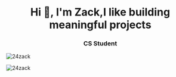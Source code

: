 <h1 align="center">Hi 👋, I'm Zack,I like building meaningful projects</h1>


<h3 align="center">CS Student</h3>



<p><img align="center" src="https://github-readme-stats.vercel.app/api/top-langs?username=24zack&show_icons=true&locale=en&layout=compact" alt="24zack" /></p>



<p><img align="center" src="https://github-readme-streak-stats.herokuapp.com/?user=24zack&" alt="24zack" /></p>
